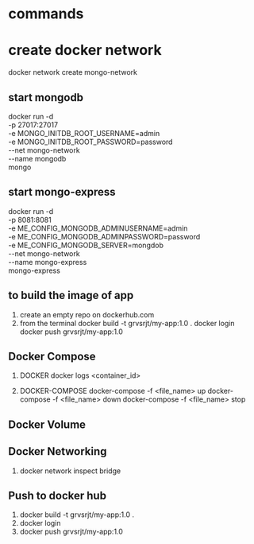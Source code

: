 # commands

# create docker network
docker network create mongo-network

## start mongodb
docker run -d \
-p 27017:27017 \
-e MONGO_INITDB_ROOT_USERNAME=admin \
-e MONGO_INITDB_ROOT_PASSWORD=password \
--net mongo-network \
--name mongodb \
mongo

## start mongo-express
docker run -d \
-p 8081:8081 \
-e ME_CONFIG_MONGODB_ADMINUSERNAME=admin \
-e ME_CONFIG_MONGODB_ADMINPASSWORD=password \
-e ME_CONFIG_MONGODB_SERVER=mongdob \
--net mongo-network \
--name mongo-express \
mongo-express

## to build the image of app
1. create an empty repo on dockerhub.com
2. from the terminal 
   docker build -t grvsrjt/my-app:1.0 .
   docker login 
   docker push grvsrjt/my-app:1.0

## Docker Compose 
1. DOCKER
 docker logs <container_id>

2. DOCKER-COMPOSE
  docker-compose -f <file_name> up
  docker-compose -f <file_name> down
  docker-compose -f <file_name> stop

## Docker Volume 




## Docker Networking 
1. docker network inspect bridge 


## Push to docker hub 
1. docker build -t grvsrjt/my-app:1.0 .
2. docker login 
3. docker push grvsrjt/my-app:1.0
